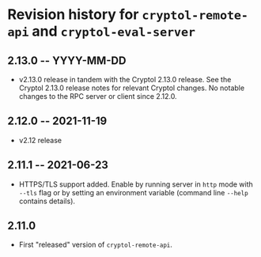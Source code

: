 # Revision history for `cryptol-remote-api` and `cryptol-eval-server`

## 2.13.0 -- YYYY-MM-DD

* v2.13.0 release in tandem with the Cryptol 2.13.0 release. See the Cryptol
  2.13.0 release notes for relevant Cryptol changes. No notable changes to the
  RPC server or client since 2.12.0.

## 2.12.0 -- 2021-11-19

* v2.12 release

## 2.11.1 -- 2021-06-23

* HTTPS/TLS support added. Enable by running server in `http` mode with `--tls`
  flag or by setting an environment variable (command line `--help` contains details).


## 2.11.0

* First "released" version of `cryptol-remote-api`.
